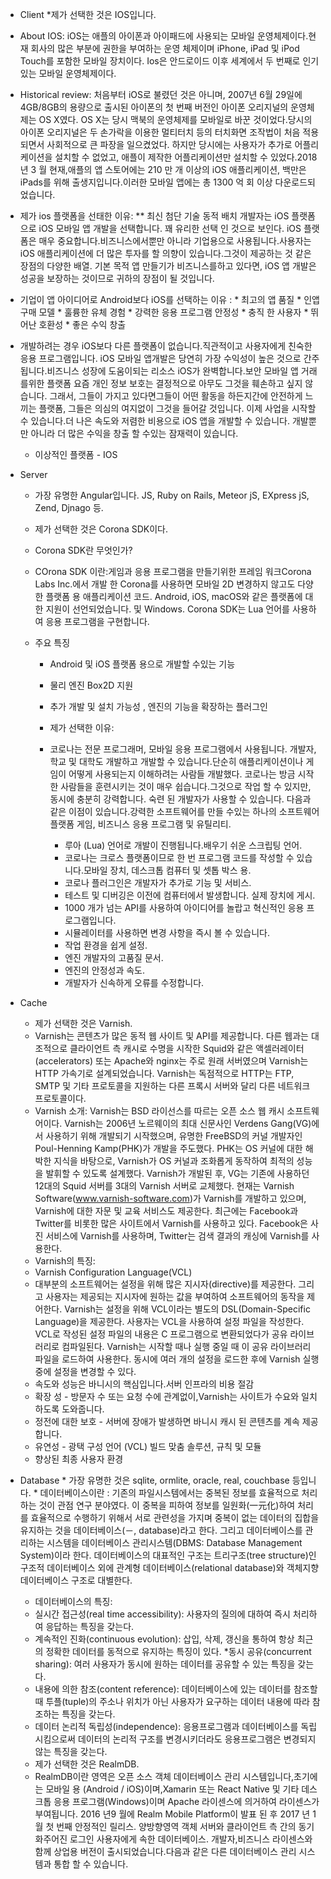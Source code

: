  * Client
 *제가 선택한 것은 IOS입니다.
  * About IOS: iOS는 애플의 아이폰과 아이패드에 사용되는 모바일 운영체제이다.현재 회사의 많은 부분에 권한을 부여하는 운영 체제이며 iPhone, iPad 및 iPod Touch를 포함한 모바일 장치이다. Ios은 안드로이드 이후 세계에서 두 번째로 인기있는 모바일 운영체제이다.
  * Historical review: 처음부터 iOS로 불렸던 것은 아니며, 2007년 6월 29일에 4GB/8GB의 용량으로 출시된 아이폰의 첫 번째 버전인 아이폰 오리지널의 운영체제는 OS X였다. OS X는 당시 맥북의 운영체제를 모바일로 바꾼 것이었다.당시의 아이폰 오리지널은 두 손가락을 이용한 멀티터치 등의 터치화면 조작법이 처음 적용되면서 사회적으로 큰 파장을 일으켰었다. 하지만 당시에는 사용자가 추가로 어플리케이션을 설치할 수 없었고, 애플이 제작한 어플리케이션만 설치할 수 있었다.2018 년 3 월 현재,애플의 앱 스토어에는 210 만 개 이상의 iOS 애플리케이션, 백만은 iPads를 위해 출생지입니다.이러한 모바일 앱에는 총 1300 억 회 이상 다운로드되었습니다.
 * 제가 ios 플랫폼을 선태한 이유: 
   ** 최신 첨단 기술 동적 배치 개발자는 iOS 플랫폼으로 iOS 모바일 앱 개발을 선택합니다. 꽤 유리한 선택 인 것으로 보인다. iOS 플랫폼은 매우 중요합니다.비즈니스에서뿐만 아니라 기업용으로 사용됩니다.사용자는 iOS 애플리케이션에 더 많은 투자를 할 의향이 있습니다.그것이 제공하는 것 같은 장점의 다양한 배열. 기본 목적 앱 만들기가 비즈니스를하고 있다면, iOS 앱 개발은 성공을 보장하는 것이므로 귀하의 장점이 될 것입니다.

* 기업이 앱 아이디어로 Android보다 iOS를 선택하는 이유 : 
        * 최고의 앱 품질
        * 인앱 구매 모델
        * 훌륭한 유체 경험
        * 강력한 응용 프로그램 안정성
        * 충직 한 사용자
        *  뛰어난 호환성
        * 좋은 수익 창출
* 개발하려는 경우 iOS보다 다른 플랫폼이 없습니다.직관적이고 사용자에게 친숙한 응용 프로그램입니다. iOS 모바일 앱개발은 당연히 가장 수익성이 높은 것으로 간주됩니다.비즈니스 성장에 도움이되는 리소스 iOS가 완벽합니다.보안 모바일 앱 거래를위한 플랫폼 요즘 개인 정보 보호는
결정적으로 아무도 그것을 훼손하고 싶지 않습니다. 그래서, 그들이 가지고 있다면그들이 어떤 활동을 하든지간에 안전하게 느끼는 플랫폼, 그들은
의심의 여지없이 그것을 들어갈 것입니다. 이제 사업을 시작할 수 있습니다.더 나은 속도와 저렴한 비용으로 iOS 앱을 개발할 수 있습니다.
개발뿐만 아니라 더 많은 수익을 창출 할 수있는 잠재력이 있습니다.
  * 이상적인 플랫폼 - IOS
* Server
    * 가장 유명한 Angular입니다. JS, Ruby on Rails, Meteor jS, EXpress
jS, Zend, Djnago 등.
    * 제가 선택한 것은 Corona SDK이다.
     * Corona SDK란 무엇인가?
     * COrona SDK 이란:게임과 응용 프로그램을 만들기위한 프레임 워크Corona Labs Inc.에서 개발 한 Corona를 사용하면 모바일 2D 변경하지 않고도 다양한 플랫폼 용 애플리케이션 코드. Android, iOS, macOS와 같은 플랫폼에 대한 지원이 선언되었습니다.
및 Windows. Corona SDK는 Lua 언어를 사용하여 응용 프로그램을 구현합니다.

  * 주요 특징
    * Android 및 iOS 플랫폼 용으로 개발할 수있는 기능
    * 물리 엔진 Box2D 지원
    * 추가 개발 및 설치 가능성 , 엔진의 기능을 확장하는 플러그인
          
    * 제가 선택한 이유:
    * 코로나는 전문 프로그래머, 모바일 응용 프로그램에서 사용됩니다.
개발자, 학교 및 대학도 개발하고 개발할 수 있습니다.단순히 애플리케이션이나 게임이 어떻게 사용되는지 이해하려는 사람들
개발했다. 코로나는 방금 시작한 사람들을 훈련시키는 것이 매우 쉽습니다.그것으로 작업 할 수 있지만, 동시에 충분히 강력합니다.
숙련 된 개발자가 사용할 수 있습니다. 다음과 같은 이점이 있습니다.강력한 소프트웨어를 만들 수있는 하나의 소프트웨어 플랫폼
게임, 비즈니스 응용 프로그램 및 유틸리티.
        * 루아 (Lua) 언어로 개발이 진행됩니다.배우기 쉬운 스크립팅 언어.
        * 코로나는 크로스 플랫폼이므로 한 번 프로그램 코드를 작성할 수 있습니다.모바일 장치, 데스크톱 컴퓨터 및 셋톱 박스 용.
        * 코로나 플러그인은 개발자가 추가로 기능 및 서비스.
        * 테스트 및 디버깅은 이전에 컴퓨터에서 발생합니다. 실제 장치에 게시.
        * 1000 개가 넘는 API를 사용하여 아이디어를 놀랍고 혁신적인 응용 프로그램입니다.
        * 시뮬레이터를 사용하면 변경 사항을 즉시 볼 수 있습니다.
        * 작업 환경을 쉽게 설정.
        * 엔진 개발자의 고품질 문서.
        * 엔진의 안정성과 속도.
        * 개발자가 신속하게 오류를 수정합니다.
 * Cache
    * 제가 선택한 것은 Varnish.
    * Varnish는 콘텐츠가 많은 동적 웹 사이트 및 API를 제공합니다. 다른 웹과는 대조적으로 클라이언트 측 캐시로 수명을 시작한 Squid와 같은 액셀러레이터 (accelerators) 또는 Apache와 nginx는 주로 원래 서버였으며 Varnish는 HTTP 가속기로 설계되었습니다. Varnish는 독점적으로 HTTP는 FTP, SMTP 및 기타 프로토콜을 지원하는 다른 프록시 서버와 달리 다른 네트워크 프로토콜이다.
    * Varnish 소개: Varnish는 BSD 라이선스를 따르는 오픈 소스 웹 캐시 소프트웨어이다. Varnish는 2006년 노르웨이의 최대 신문사인 Verdens Gang(VG)에서 사용하기 위해 개발되기 시작했으며, 유명한 FreeBSD의 커널 개발자인 Poul-Henning Kamp(PHK)가 개발을 주도했다. PHK는 OS 커널에 대한 해박한 지식을 바탕으로, Varnish가 OS 커널과 조화롭게 동작하여 최적의 성능을 발휘할 수 있도록 설계했다. Varnish가 개발된 후, VG는 기존에 사용하던 12대의 Squid 서버를 3대의 Varnish 서버로 교체했다. 현재는 Varnish Software(www.varnish-software.com)가 Varnish를 개발하고 있으며, Varnish에 대한 자문 및 교육 서비스도 제공한다. 최근에는 Facebook과 Twitter를 비롯한 많은 사이트에서 Varnish를 사용하고 있다. Facebook은 사진 서비스에 Varnish를 사용하며, Twitter는 검색 결과의 캐싱에 Varnish를 사용한다. 
    * Varnish의 특징: 
    * Varnish Configuration Language(VCL) 
    * 대부분의 소프트웨어는 설정을 위해 많은 지시자(directive)를 제공한다. 그리고 사용자는 제공되는 지시자에 원하는 값을 부여하여 소프트웨어의 동작을 제어한다. Varnish는 설정을 위해 VCL이라는 별도의 DSL(Domain-Specific Language)을 제공한다. 사용자는 VCL을 사용하여 설정 파일을 작성한다. VCL로 작성된 설정 파일의 내용은 C 프로그램으로 변환되었다가 공유 라이브러리로 컴파일된다. Varnish는 시작할 때나 실행 중일 때 이 공유 라이브러리 파일을 로드하여 사용한다. 동시에 여러 개의 설정을 로드한 후에 Varnish 실행 중에 설정을 변경할 수 있다.
    * 속도와 성능은 바니시의 핵심입니다.서버 인프라의 비용 절감
    * 확장 성 - 방문자 수 또는 요청 수에 관계없이,Varnish는 사이트가 수요와 일치하도록 도와줍니다.
    * 정전에 대한 보호 - 서버에 장애가 발생하면 바니시 캐시 된 콘텐츠를 계속 제공합니다.
    * 유연성 - 광택 구성 언어 (VCL) 빌드 맞춤 솔루션, 규칙 및 모듈
    * 향상된 최종 사용자 환경
 
 * Database
       * 가장 유명한 것은 sqlite, ormlite, oracle, real, couchbase 등입니다.
       * 데이터베이스이란 : 기존의 파일시스템에서는 중복된 정보를 효율적으로 처리하는 것이 관점 연구 분야였다. 이 중복을 피하여 정보를 일원화(一元化)하여 처리를 효율적으로 수행하기 위해서 서로 관련성을 가지며 중복이 없는 데이터의 집합을 유지하는 것을 데이터베이스(－, database)라고 한다. 그리고 데이터베이스를 관리하는 시스템을 데이터베이스 관리시스템(DBMS: Database Management System)이라 한다. 데이터베이스의 대표적인 구조는 트리구조(tree structure)인 구조적 데이터베이스 외에 관계형 데이터베이스(relational database)와 객체지향 데이터베이스 구조로 대별한다.
      * 데이터베이스의 특징:
      * 실시간 접근성(real time accessibility): 사용자의 질의에 대하여 즉시 처리하여 응답하는 특징을 갖는다.
      * 계속적인 진화(continuous evolution): 삽입, 삭제, 갱신을 통하여 항상 최근의 정확한 데이터를 동적으로 유지하는 특징이 있다.
      *동시 공유(concurrent sharing): 여러 사용자가 동시에 원하는 데이터를 공유할 수 있는 특징을 갖는다.
      * 내용에 의한 참조(content reference): 데이터베이스에 있는 데이터를 참조할 때 투플(tuple)의 주소나 위치가 아닌 사용자가 요구하는 데이터 내용에 따라 참조하는 특징을 갖는다.
      * 데이터 논리적 독립성(independence): 응용프로그램과 데이터베이스를 독립시킴으로써 데이터의 논리적 구조를 변경시키더라도 응용프로그램은 변경되지 않는 특징을 갖는다.
      * 제가 선택한 것은 RealmDB.
      * RealmDB이란 영역은 오픈 소스 객체 데이터베이스 관리 시스템입니다,초기에는 모바일 용 (Android / iOS)이며,Xamarin 또는 React Native 및 기타 데스크톱 응용 프로그램(Windows)이며 Apache 라이센스에 의거하여 라이센스가 부여됩니다. 2016 년9 월에 Realm Mobile Platform이 발표 된 후
2017 년 1 월 첫 번째 안정적인 릴리스. 양방향영역 객체 서버와 클라이언트 측 간의 동기화주어진 로그인 사용자에게 속한 데이터베이스. 개발자,비즈니스 라이센스와 함께 상업용 버전이 출시되었습니다.다음과 같은 다른 데이터베이스 관리 시스템과 통합 할 수 있습니다.

 
 




  
  
 
